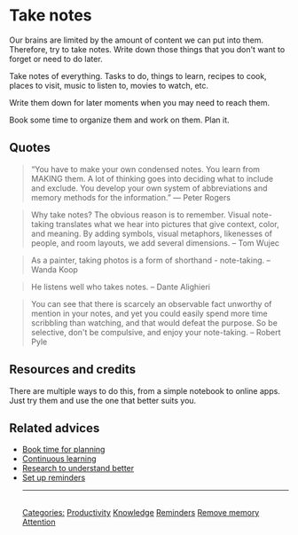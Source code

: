 # Take notes

Our brains are limited by the amount of content we can put into them. Therefore, try to take notes. Write down those things that you don't want to forget or need to do later.

Take notes of everything. Tasks to do, things to learn, recipes to cook, places to visit, music to listen to, movies to watch, etc.

Write them down for later moments when you may need to reach them.

Book some time to organize them and work on them. Plan it.

## Quotes

> “You have to make your own condensed notes. You learn from MAKING them. A lot of thinking goes into deciding what to include and exclude. You develop your own system of abbreviations and memory methods for the information.” ― Peter Rogers

> Why take notes? The obvious reason is to remember. Visual note-taking translates what we hear into pictures that give context, color, and meaning. By adding symbols, visual metaphors, likenesses of people, and room layouts, we add several dimensions. – Tom Wujec

> As a painter, taking photos is a form of shorthand - note-taking. – Wanda Koop

> He listens well who takes notes. – Dante Alighieri

> You can see that there is scarcely an observable fact unworthy of mention in your notes, and yet you could easily spend more time scribbling than watching, and that would defeat the purpose. So be selective, don't be compulsive, and enjoy your note-taking. – Robert Pyle

## Resources and credits

There are multiple ways to do this, from a simple notebook to online apps. Just try them and use the one that better suits you.

## Related advices

- [Book time for planning](../Book%20time%20for%20planning/index.md)
- [Continuous learning](../Continuous%20learning/index.md)
- [Research to understand better](../Research%20to%20understand%20better/index.md)
- [Set up reminders](../Set%20up%20reminders/index.md)<hr/><br/>[Categories:](../Categories/index.md) [Productivity](../Categories/Productivity.md) [Knowledge](../Categories/Knowledge.md) [Reminders](../Categories/Reminders.md) [Remove memory](../Categories/Remove%20memory.md) [Attention](../Categories/Attention.md)